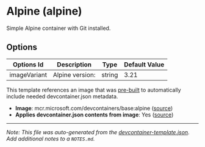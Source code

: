 
# Alpine (alpine)

Simple Alpine container with Git installed.

## Options

| Options Id | Description | Type | Default Value |
|-----|-----|-----|-----|
| imageVariant | Alpine version: | string | 3.21 |

This template references an image that was [pre-built](https://containers.dev/implementors/reference/#prebuilding) to automatically include needed devcontainer.json metadata.

* **Image**: mcr.microsoft.com/devcontainers/base:alpine ([source](https://github.com/devcontainers/images/tree/main/src/base-alpine))
* **Applies devcontainer.json contents from image**: Yes ([source](https://github.com/devcontainers/images/blob/main/src/base-alpine/.devcontainer/devcontainer.json))


---

_Note: This file was auto-generated from the [devcontainer-template.json](https://github.com/devcontainers/templates/blob/main/src/alpine/devcontainer-template.json).  Add additional notes to a `NOTES.md`._
